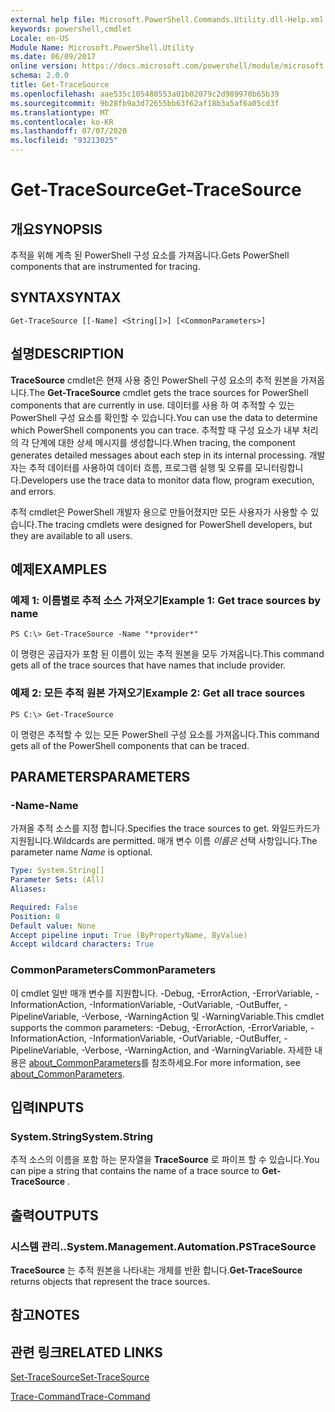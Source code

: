 ```yaml
---
external help file: Microsoft.PowerShell.Commands.Utility.dll-Help.xml
keywords: powershell,cmdlet
Locale: en-US
Module Name: Microsoft.PowerShell.Utility
ms.date: 06/09/2017
online version: https://docs.microsoft.com/powershell/module/microsoft.powershell.utility/get-tracesource?view=powershell-7.1&WT.mc_id=ps-gethelp
schema: 2.0.0
title: Get-TraceSource
ms.openlocfilehash: aae535c105480553a01b02079c2d989970b65b39
ms.sourcegitcommit: 9b28fb9a3d72655bb63f62af18b3a5af6a05cd3f
ms.translationtype: MT
ms.contentlocale: ko-KR
ms.lasthandoff: 07/07/2020
ms.locfileid: "93213025"
---
```

# <span data-ttu-id="5ee77-103">Get-TraceSource</span><span class="sxs-lookup"><span data-stu-id="5ee77-103">Get-TraceSource</span></span>

## <span data-ttu-id="5ee77-104">개요</span><span class="sxs-lookup"><span data-stu-id="5ee77-104">SYNOPSIS</span></span>
<span data-ttu-id="5ee77-105">추적을 위해 계측 된 PowerShell 구성 요소를 가져옵니다.</span><span class="sxs-lookup"><span data-stu-id="5ee77-105">Gets PowerShell components that are instrumented for tracing.</span></span>

## <span data-ttu-id="5ee77-106">SYNTAX</span><span class="sxs-lookup"><span data-stu-id="5ee77-106">SYNTAX</span></span>

```
Get-TraceSource [[-Name] <String[]>] [<CommonParameters>]
```

## <span data-ttu-id="5ee77-107">설명</span><span class="sxs-lookup"><span data-stu-id="5ee77-107">DESCRIPTION</span></span>

<span data-ttu-id="5ee77-108">**TraceSource** cmdlet은 현재 사용 중인 PowerShell 구성 요소의 추적 원본을 가져옵니다.</span><span class="sxs-lookup"><span data-stu-id="5ee77-108">The **Get-TraceSource** cmdlet gets the trace sources for PowerShell components that are currently in use.</span></span>
<span data-ttu-id="5ee77-109">데이터를 사용 하 여 추적할 수 있는 PowerShell 구성 요소를 확인할 수 있습니다.</span><span class="sxs-lookup"><span data-stu-id="5ee77-109">You can use the data to determine which PowerShell components you can trace.</span></span>
<span data-ttu-id="5ee77-110">추적할 때 구성 요소가 내부 처리의 각 단계에 대한 상세 메시지를 생성합니다.</span><span class="sxs-lookup"><span data-stu-id="5ee77-110">When tracing, the component generates detailed messages about each step in its internal processing.</span></span>
<span data-ttu-id="5ee77-111">개발자는 추적 데이터를 사용하여 데이터 흐름, 프로그램 실행 및 오류를 모니터링합니다.</span><span class="sxs-lookup"><span data-stu-id="5ee77-111">Developers use the trace data to monitor data flow, program execution, and errors.</span></span>

<span data-ttu-id="5ee77-112">추적 cmdlet은 PowerShell 개발자 용으로 만들어졌지만 모든 사용자가 사용할 수 있습니다.</span><span class="sxs-lookup"><span data-stu-id="5ee77-112">The tracing cmdlets were designed for PowerShell developers, but they are available to all users.</span></span>

## <span data-ttu-id="5ee77-113">예제</span><span class="sxs-lookup"><span data-stu-id="5ee77-113">EXAMPLES</span></span>

### <span data-ttu-id="5ee77-114">예제 1: 이름별로 추적 소스 가져오기</span><span class="sxs-lookup"><span data-stu-id="5ee77-114">Example 1: Get trace sources by name</span></span>

```
PS C:\> Get-TraceSource -Name "*provider*"
```

<span data-ttu-id="5ee77-115">이 명령은 공급자가 포함 된 이름이 있는 추적 원본을 모두 가져옵니다.</span><span class="sxs-lookup"><span data-stu-id="5ee77-115">This command gets all of the trace sources that have names that include provider.</span></span>

### <span data-ttu-id="5ee77-116">예제 2: 모든 추적 원본 가져오기</span><span class="sxs-lookup"><span data-stu-id="5ee77-116">Example 2: Get all trace sources</span></span>

```
PS C:\> Get-TraceSource
```

<span data-ttu-id="5ee77-117">이 명령은 추적할 수 있는 모든 PowerShell 구성 요소를 가져옵니다.</span><span class="sxs-lookup"><span data-stu-id="5ee77-117">This command gets all of the PowerShell components that can be traced.</span></span>

## <span data-ttu-id="5ee77-118">PARAMETERS</span><span class="sxs-lookup"><span data-stu-id="5ee77-118">PARAMETERS</span></span>

### <span data-ttu-id="5ee77-119">-Name</span><span class="sxs-lookup"><span data-stu-id="5ee77-119">-Name</span></span>

<span data-ttu-id="5ee77-120">가져올 추적 소스를 지정 합니다.</span><span class="sxs-lookup"><span data-stu-id="5ee77-120">Specifies the trace sources to get.</span></span>
<span data-ttu-id="5ee77-121">와일드카드가 지원됩니다.</span><span class="sxs-lookup"><span data-stu-id="5ee77-121">Wildcards are permitted.</span></span>
<span data-ttu-id="5ee77-122">매개 변수 이름 *이름은* 선택 사항입니다.</span><span class="sxs-lookup"><span data-stu-id="5ee77-122">The parameter name *Name* is optional.</span></span>

```yaml
Type: System.String[]
Parameter Sets: (All)
Aliases:

Required: False
Position: 0
Default value: None
Accept pipeline input: True (ByPropertyName, ByValue)
Accept wildcard characters: True
```

### <span data-ttu-id="5ee77-123">CommonParameters</span><span class="sxs-lookup"><span data-stu-id="5ee77-123">CommonParameters</span></span>

<span data-ttu-id="5ee77-124">이 cmdlet 일반 매개 변수를 지원합니다. -Debug, -ErrorAction, -ErrorVariable, -InformationAction, -InformationVariable, -OutVariable, -OutBuffer, -PipelineVariable, -Verbose, -WarningAction 및 -WarningVariable.</span><span class="sxs-lookup"><span data-stu-id="5ee77-124">This cmdlet supports the common parameters: -Debug, -ErrorAction, -ErrorVariable, -InformationAction, -InformationVariable, -OutVariable, -OutBuffer, -PipelineVariable, -Verbose, -WarningAction, and -WarningVariable.</span></span> <span data-ttu-id="5ee77-125">자세한 내용은 [about_CommonParameters](https://go.microsoft.com/fwlink/?LinkID=113216)를 참조하세요.</span><span class="sxs-lookup"><span data-stu-id="5ee77-125">For more information, see [about_CommonParameters](https://go.microsoft.com/fwlink/?LinkID=113216).</span></span>

## <span data-ttu-id="5ee77-126">입력</span><span class="sxs-lookup"><span data-stu-id="5ee77-126">INPUTS</span></span>

### <span data-ttu-id="5ee77-127">System.String</span><span class="sxs-lookup"><span data-stu-id="5ee77-127">System.String</span></span>

<span data-ttu-id="5ee77-128">추적 소스의 이름을 포함 하는 문자열을 **TraceSource** 로 파이프 할 수 있습니다.</span><span class="sxs-lookup"><span data-stu-id="5ee77-128">You can pipe a string that contains the name of a trace source to **Get-TraceSource** .</span></span>

## <span data-ttu-id="5ee77-129">출력</span><span class="sxs-lookup"><span data-stu-id="5ee77-129">OUTPUTS</span></span>

### <span data-ttu-id="5ee77-130">시스템 관리..</span><span class="sxs-lookup"><span data-stu-id="5ee77-130">System.Management.Automation.PSTraceSource</span></span>

<span data-ttu-id="5ee77-131">**TraceSource** 는 추적 원본을 나타내는 개체를 반환 합니다.</span><span class="sxs-lookup"><span data-stu-id="5ee77-131">**Get-TraceSource** returns objects that represent the trace sources.</span></span>

## <span data-ttu-id="5ee77-132">참고</span><span class="sxs-lookup"><span data-stu-id="5ee77-132">NOTES</span></span>

## <span data-ttu-id="5ee77-133">관련 링크</span><span class="sxs-lookup"><span data-stu-id="5ee77-133">RELATED LINKS</span></span>

[<span data-ttu-id="5ee77-134">Set-TraceSource</span><span class="sxs-lookup"><span data-stu-id="5ee77-134">Set-TraceSource</span></span>](Set-TraceSource.md)

[<span data-ttu-id="5ee77-135">Trace-Command</span><span class="sxs-lookup"><span data-stu-id="5ee77-135">Trace-Command</span></span>](Trace-Command.md)

